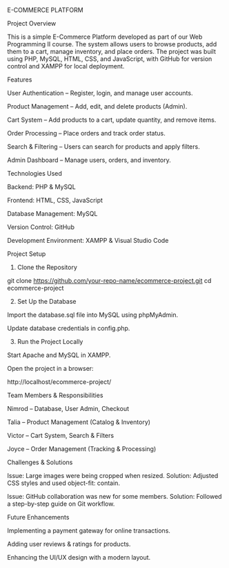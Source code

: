 
E-COMMERCE PLATFORM

Project Overview

This is a simple E-Commerce Platform developed as part of our Web Programming II course. The system allows users to browse products, add them to a cart, manage inventory, and place orders. The project was built using PHP, MySQL, HTML, CSS, and JavaScript, with GitHub for version control and XAMPP for local deployment.

Features

User Authentication – Register, login, and manage user accounts.

Product Management – Add, edit, and delete products (Admin).

Cart System – Add products to a cart, update quantity, and remove items.

Order Processing – Place orders and track order status.

Search & Filtering – Users can search for products and apply filters.

Admin Dashboard – Manage users, orders, and inventory.


Technologies Used

Backend: PHP & MySQL

Frontend: HTML, CSS, JavaScript

Database Management: MySQL

Version Control: GitHub

Development Environment: XAMPP & Visual Studio Code


Project Setup

1. Clone the Repository

git clone https://github.com/your-repo-name/ecommerce-project.git
cd ecommerce-project

2. Set Up the Database

Import the database.sql file into MySQL using phpMyAdmin.

Update database credentials in config.php.


3. Run the Project Locally

Start Apache and MySQL in XAMPP.

Open the project in a browser:

http://localhost/ecommerce-project/


Team Members & Responsibilities

Nimrod – Database, User Admin, Checkout

Talia – Product Management (Catalog & Inventory)

Victor – Cart System, Search & Filters

Joyce – Order Management (Tracking & Processing)


Challenges & Solutions

Issue: Large images were being cropped when resized.
Solution: Adjusted CSS styles and used object-fit: contain.

Issue: GitHub collaboration was new for some members.
Solution: Followed a step-by-step guide on Git workflow.


Future Enhancements

Implementing a payment gateway for online transactions.

Adding user reviews & ratings for products.

Enhancing the UI/UX design with a modern layout.


